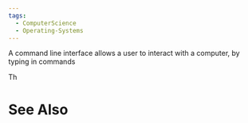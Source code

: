 ```yaml
---
tags:
  - ComputerScience
  - Operating-Systems
---
```

A command line interface allows a user to interact with a computer, by typing in commands

Th

# See Also